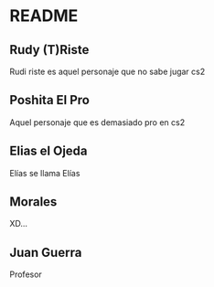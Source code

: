 # README
## Rudy (T)Riste
Rudi riste es aquel personaje que no sabe jugar cs2
## Poshita El Pro
Aquel personaje que es demasiado pro en cs2
## Elias el Ojeda
Elías se llama Elías
## Morales
XD...
## Juan Guerra
Profesor